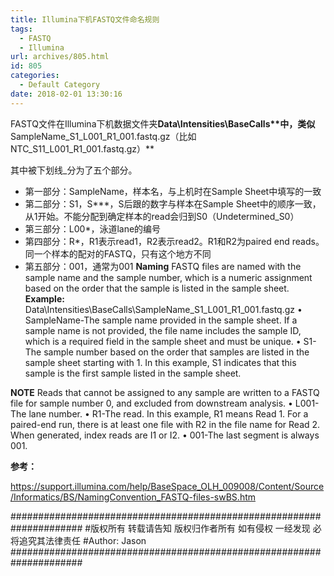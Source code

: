 ```yaml
---
title: Illumina下机FASTQ文件命名规则
tags:
  - FASTQ
  - Illumina
url: archives/805.html
id: 805
categories:
  - Default Category
date: 2018-02-01 13:30:16
---
```


FASTQ文件在Illumina下机数据文件夹**Data\Intensities\BaseCalls\**中，类似**SampleName_S1_L001_R1_001.fastq.gz（比如NTC_S11_L001_R1_001.fastq.gz）**

其中被下划线_分为了五个部分。

*   第一部分：SampleName，样本名，与上机时在Sample Sheet中填写的一致
*   第二部分：S1，S***，S后跟的数字与样本在Sample Sheet中的顺序一致，从1开始。不能分配到确定样本的read会归到S0（Undetermined_S0）
*   第三部分：L00*，泳道lane的编号
*   第四部分：R*，R1表示read1，R2表示read2。R1和R2为paired end reads。同一个样本的配对的FASTQ，只有这个地方不同
*   第五部分：001，通常为001
**Naming**
FASTQ files are named with the sample name and the sample number, which is a numeric assignment based on the order that the sample is listed in the sample sheet. 
**Example:**
Data\Intensities\BaseCalls\SampleName_S1_L001_R1_001.fastq.gz
• SampleName-The sample name provided in the sample sheet. If a sample name is not provided, the file name includes the sample ID, which is a required field in the sample sheet and must be unique.
• S1-The sample number based on the order that samples are listed in the sample sheet starting with 1. In this example, S1 indicates that this sample is the first sample listed in the sample sheet.

**NOTE**
Reads that cannot be assigned to any sample are written to a FASTQ file for sample number 0, and excluded from downstream analysis.
• L001-The lane number.
• R1-The read. In this example, R1 means Read 1. For a paired-end run, there is at least one file with R2 in the file name for Read 2. When generated, index reads are I1 or I2.
• 001-The last segment is always 001.

**参考：**

https://support.illumina.com/help/BaseSpace_OLH_009008/Content/Source/Informatics/BS/NamingConvention_FASTQ-files-swBS.htm

\#####################################################################
\#版权所有 转载请告知 版权归作者所有 如有侵权 一经发现 必将追究其法律责任
\#Author: Jason
\#####################################################################